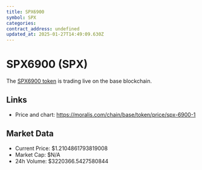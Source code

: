 ```yaml
---
title: SPX6900
symbol: SPX
categories: 
contract_address: undefined
updated_at: 2025-01-27T14:49:09.630Z
---
```


# SPX6900 (SPX)
The [SPX6900 token](https://moralis.com/chain/base/token/price/spx-6900-1) is trading live on the base blockchain.

## Links
- Price and chart: https://moralis.com/chain/base/token/price/spx-6900-1

## Market Data
- Current Price: $1.2104861793819008
- Market Cap: $N/A
- 24h Volume: $3220366.5427580844
